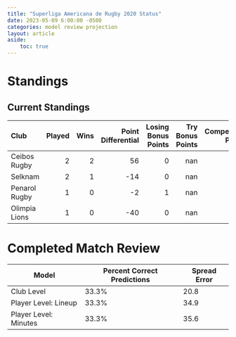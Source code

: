 ```yaml
---  
title: "Superliga Americana de Rugby 2020 Status"  
date: 2023-05-09 6:00:00 -0500  
categories: model review projection  
layout: article  
aside:  
    toc: true  
---
```

# Standings

## Current Standings


| Club          |   Played |   Wins |   Point Differential |   Losing Bonus Points |   Try Bonus Points |   Competition Points |
|:--------------|---------:|-------:|---------------------:|----------------------:|-------------------:|---------------------:|
| Ceibos Rugby  |        2 |      2 |                   56 |                     0 |                nan |                    8 |
| Selknam       |        2 |      1 |                  -14 |                     0 |                nan |                    4 |
| Penarol Rugby |        1 |      0 |                   -2 |                     1 |                nan |                    1 |
| Olimpia Lions |        1 |      0 |                  -40 |                     0 |                nan |                    0 |



# Completed Match Review


| Model | Percent Correct Predictions | Spread Error |
| ------ | ------ | ------ |
| Club Level | 33.3% | 20.8 |
| Player Level: Lineup | 33.3% | 34.9 |
| Player Level: Minutes | 33.3% | 35.6 |

